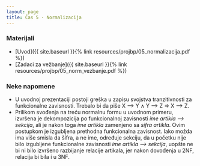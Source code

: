 ```yaml
---
layout: page
title: Čas 5 - Normalizacija
---
```


### Materijali

- [Uvod]({{ site.baseurl }}{% link resources/projbp/05_normalizacija.pdf %})
- [Zadaci za vežbanje]({{ site.baseurl }}{% link resources/projbp/05_norm_vezbanje.pdf %})

### Neke napomene

- U uvodnoj prezentaciji postoji greška u zapisu svojstva tranzitivnosti
  za funkcionalne zavisnosti. Trebalo bi da piše X ⟶ Y ∧ Y ⟶ Z ⇒ X ⟶ Z.
- Prilikom svođenja na treću normalnu formu u uvodnom primeru, izvršena
  je dekompozicija po funkcionalnoj zavisnosti *ime artikla ⟶ sekcija*, 
  ali je nakon toga *ime artikla* zamenjeno sa *sifra artikla*. Ovim postupkom
  je izgubljena prethodna funkcionalna zavisnost. Iako možda ima više smisla
  da šifra, a ne ime, određuje sekciju, da u početku nije bilo
  izgubljene funkcionalne zavisnosti *ime artikla ⟶ sekcija*, uopšte ne bi
  ni bilo izvršeno razbijanje relacije artikala, jer nakon dovođenja u 2NF, relacija
  bi bila i u 3NF.

